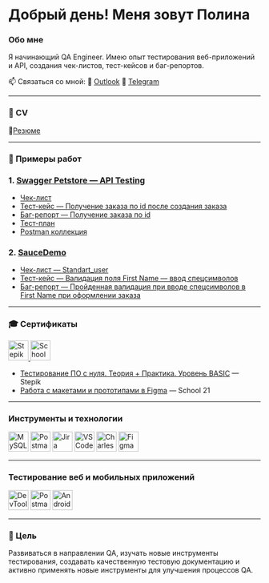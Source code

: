 # Добрый день! Меня зовут Полина


### Обо мне

Я начинающий QA Engineer. Имею опыт тестирования веб-приложений и API, создания чек-листов, тест-кейсов и баг-репортов.


📫 Связаться со мной: 
🔹 [Outlook](mailto:polyapv@outlook.com)
🔹 [Telegram](https://t.me/inkalune)

---

### 📂 CV

🔹[Резюме](Polina_cv.pdf)  

---

### 📂 Примеры работ

### 1. [Swagger Petstore — API Testing](https://petstore.swagger.io/)

- [Чек-лист](petstore_checklist.md)
- [Тест-кейс — Получение заказа по id после создания заказа](https://polynoteqa.kaiten.ru/p/c/d0dc7ee4-af03-4ca8-bca3-d120abe0b532)
- [Баг-репорт — Получение заказа по id](https://polynoteqa.kaiten.ru/p/c/388bc8b1-d381-4362-a6ca-7df829005615)
- [Тест-план](https://docs.google.com/document/d/1-tRqDsYFVlPR5Pcr02Bm2xO-GrxkyZpcZ38KUqeE-Ps/edit?usp=drive_link)
- [Postman коллекция](PetStore.postman_collection.json)

### 2. [SauceDemo](https://www.saucedemo.com/v1/)
- [Чек-лист — Standart_user](https://polynoteqa.kaiten.ru/p/c/eda6cb04-2b5a-4c73-add0-4a2c1162af57)
- [Тест-кейс — Валидация поля First Name — ввод спецсимволов](https://polynoteqa.kaiten.ru/p/c/c13ed992-8a7b-44e9-a103-3da25b54af19)
- [Баг-репорт — Пройденная валидация при вводе спецсимволов в First Name при оформлении заказа](https://polynoteqa.kaiten.ru/p/c/fe8376a1-0381-4413-802b-b304fe39dcf7)
 
---
### 🎓 Сертификаты

<div>
  <a href="" target="_blank">
  <a href="https://stepik.org/cert/2936337" target="_blank">
    <img src="https://habrastorage.org/getpro/moikrug/uploads/company/100/006/524/6/logo/big_00a72902d4cb874e5c714fb145301215.png" alt="Stepik" width="40" height="40"/>
      <a href="https://drive.google.com/file/d/1jLknJFCqV3zyqnwlHc8G5MmnjfIv__Cq/view?usp=sharing" target="_blank">
    <img src="https://squidex.jugru.team/api/assets/sites/Cl85EPxZBkAgNMlAfnLds/school-21-logo-black.png?cache=3600&width=360" alt="School 21" width="40" height="40"/>
  </a>
</div>

- [Тестирование ПО с нуля. Теория + Практика. Уровень BASIC](https://stepik.org/cert/2936337) — Stepik  
- [Работа с макетами и прототипами в Figma](https://drive.google.com/file/d/1jLknJFCqV3zyqnwlHc8G5MmnjfIv__Cq/view?usp=sharing) — School 21  

---

### Инструменты и технологии

<div>
  <img src="https://cdn.jsdelivr.net/gh/devicons/devicon/icons/mysql/mysql-original.svg" title="MySQL" alt="MySQL" width="40" height="40"/>
  <img src="https://cdn.iconscout.com/icon/free/png-256/free-postman-3521648-2945092.png?f=webp" title="Postman" alt="Postman" width="40" height="40"/>
  <img src="https://cdn.worldvectorlogo.com/logos/jira-1.svg" title="Jira" alt="Jira" width="40" height="40"/>
  <img src="https://upload.wikimedia.org/wikipedia/commons/thumb/9/9a/Visual_Studio_Code_1.35_icon.svg/2048px-Visual_Studio_Code_1.35_icon.svg.png" title="VSCode" alt="VSCode" width="40" height="40"/>
<img src="https://user-images.githubusercontent.com/15472/41327135-e4bf090c-6eca-11e8-9b76-032e8e2b0707.png" title="Charles" alt="Charles" width="40" height="40"/>
  <img src="https://cdn.jsdelivr.net/gh/devicons/devicon/icons/figma/figma-original.svg" title="Figma" alt="Figma" width="40" height="40"/>
</div>

---

### Тестирование веб и мобильных приложений

<div>
  <img src="https://d33wubrfki0l68.cloudfront.net/38b5c953a4667366685d55db55d057c86db1fc54/a0fdc/static/acae6b24d940347661ca901ea07f47c1/chrome-dev-logo-icon.png" title="DevTools" alt="DevTools" width="40" height="40"/>
  <img src="https://cdn.iconscout.com/icon/free/png-256/free-postman-3521648-2945092.png?f=webp" title="Postman" alt="Postman" width="40" height="40"/>
  <img src="https://cdn.jsdelivr.net/gh/devicons/devicon/icons/androidstudio/androidstudio-original.svg" title="Android Studio" alt="Android Studio" width="40" height="40"/>
</div>

---

### 🌱 Цель

Развиваться в направлении QA, изучать новые инструменты тестирования, создавать качественную тестовую документацию и активно применять новые инструменты для улучшения процессов QA.
